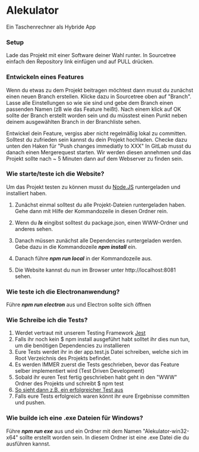 # Alekulator

Ein Taschenrechner als Hybride App


### Setup

Lade das Projekt mit einer Software deiner Wahl runter. In Sourcetree einfach den Repository link einfügen und auf PULL drücken.

### Entwickeln eines Features

Wenn du etwas zu dem Projekt beitragen möchtest dann musst du zunächst einen neuen Branch erstellen. Klicke dazu in Sourcetree oben auf "Branch". Lasse alle Einstellungen
so wie sie sind und gebe dem Branch einen passenden Namen (zB wie das Feature heißt). Nach einem klick auf OK sollte der Branch erstellt worden sein und du müsstest einen Punkt neben deinem ausgewählten Branch in der Branchliste sehen.

Entwickel dein Feature, vergiss aber nicht regelmäßig lokal zu committen. Solltest du zufrieden sein kannst du dein Projekt hochladen. Checke dazu unten den Haken für "Push changes immediatly to XXX"
In GitLab musst du danach einen Mergerequest starten. Wir werden diesen annehmen und das Projekt sollte nach  ~ 5 Minuten dann auf dem Webserver zu finden sein.


### Wie starte/teste ich die Website?

Um das Projekt testen zu können musst du [Node.JS](https://nodejs.org/en/) runtergeladen und installiert haben.

1. Zunächst einmal solltest du alle Projekt-Dateien runtergeladen haben. Gehe dann mit Hilfe der Kommandozeile in diesen Ordner rein.

2. Wenn du _**ls**_ eingibst solltest du package.json, einen WWW-Ordner und anderes sehen.

3. Danach müssen zunächst alle Dependencies runtergeladen werden. Gebe dazu in die Kommandozeile _**npm install**_ ein.

4. Danach führe _**npm run local**_ in der Kommandozeile aus.

5. Die Website kannst du nun im Browser unter http://localhost:8081 sehen.

### Wie teste ich die Electronanwendung?

Führe _**npm run electron**_ aus und Electron sollte sich öffnen


### Wie Schreibe ich die Tests?

1. Werdet vertraut mit unserem Testing Framework [Jest](https://facebook.github.io/jest/docs/en/getting-started.html) 
2. Falls ihr noch kein $ npm install ausgeführt habt solltet ihr dies nun tun, um die benötigen Dependencies zu installieren
3. Eure Tests werdet ihr in der app.test.js Datei schreiben, welche sich im Root Verzeichnis des Projekts befindet.
4. Es werden IMMER zuerst die Tests geschrieben, bevor das Feature selber implementiert wird (Test Driven Development)
5. Sobald ihr euren Test fertig geschrieben habt geht in den "WWW" Ordner des Projekts und schreibt $ npm test  
6. [So sieht dann z.B. ein erfolgreicher Test aus](https://imgur.com/a/oyhRX2B)
7. Falls eure Tests erfolgreich waren könnt ihr eure Ergebnisse committen und pushen.

### Wie builde ich eine .exe Dateien für Windows?

Führe _**npm run exe**_ aus und ein Ordner mit dem Namen "Alekulator-win32-x64" sollte erstellt worden sein. In diesem Ordner ist eine .exe Datei die du ausführen kannst.
